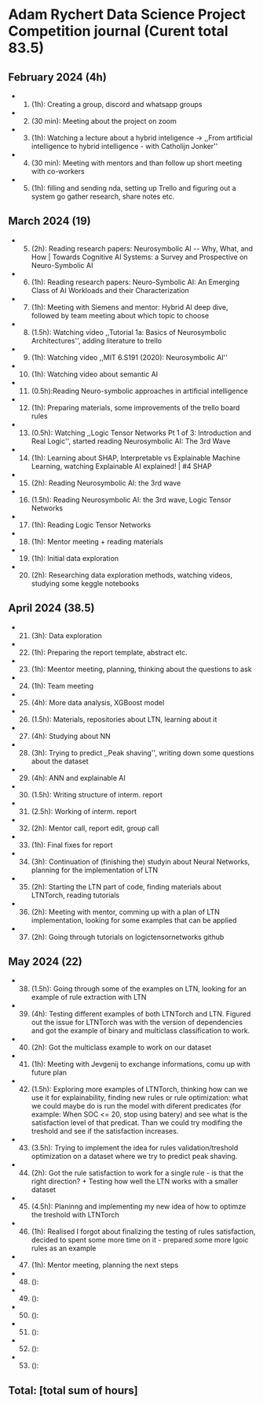 # Adam Rychert Data Science Project Competition journal (Curent total 83.5)

## February 2024 (4h)

* 1. (1h): Creating a group, discord and whatsapp groups
* 2. (30 min): Meeting about the project on zoom
* 3. (1h): Watching a lecture about a hybrid inteligence -> ,,From artificial intelligence to hybrid intelligence - with Catholijn Jonker'' 
* 4. (30 min): Meeting with mentors and than follow up short meeting with co-workers
* 5. (1h): filling and sending nda, setting up Trello and figuring out a system go gather research, share notes etc.  

## March 2024 (19)
* 5. (2h): Reading research papers: Neurosymbolic AI -- Why, What, and How | Towards Cognitive AI Systems: a Survey and Prospective on Neuro-Symbolic AI
* 6. (1h): Reading research papers: Neuro-Symbolic AI: An Emerging Class of AI Workloads and their Characterization
* 7. (1h): Meeting with Siemens and mentor: Hybrid AI deep dive, followed by team meeting about which topic to choose 
* 8. (1.5h): Watching video ,,Tutorial 1a: Basics of Neurosymbolic Architectures'', adding literature to trello 
* 9. (1h): Watching video ,,MIT 6.S191 (2020): Neurosymbolic AI''
* 10. (1h): Watching video about semantic AI
* 11. (0.5h):Reading Neuro-symbolic approaches in artificial intelligence
* 12. (1h): Preparing materials, some improvements of the trello board rules
* 13. (0.5h): Watching ,,Logic Tensor Networks Pt 1 of 3: Introduction and Real Logic'', started reading Neurosymbolic AI: The 3rd Wave
* 14. (1h): Learning about SHAP, Interpretable vs Explainable Machine Learning, watching Explainable AI explained! | #4 SHAP
* 15. (2h): Reading Neurosymbolic AI: the 3rd wave
* 16. (1.5h): Reading Neurosymbolic AI: the 3rd wave, Logic Tensor Networks
* 17. (1h): Reading Logic Tensor Networks
* 18. (1h): Mentor meeting + reading materials
* 19. (1h): Initial data exploration
* 20. (2h): Researching data exploration methods, watching videos, studying some keggle notebooks


## April 2024 (38.5)
* 21. (3h): Data exploration 
* 22. (1h): Preparing the report template, abstract etc.
* 23. (1h): Meentor meeting, planning, thinking about the questions to ask
* 24. (1h): Team meeting
* 25. (4h): More data analysis, XGBoost model
* 26. (1.5h): Materials, repositories about LTN, learning about it 
* 27. (4h): Studying about NN
* 28. (3h): Trying to predict ,,Peak shaving'', writing down some questions about the dataset
* 29. (4h): ANN and explainable AI
* 30. (1.5h): Writing structure of interm. report
* 31. (2.5h): Working of interm. report
* 32. (2h): Mentor call, report edit, group call
* 33. (1h): Final fixes for report
* 34. (3h): Continuation of (finishing the) studyin about Neural Networks, planning for the implementation of LTN
* 35. (2h): Starting the LTN part of code, finding materials about LTNTorch, reading tutorials
* 36. (2h): Meeting with mentor, comming up with a plan of LTN implementation, looking for some examples that can be applied
* 37. (2h): Going through tutorials on logictensornetworks github

## May 2024 (22)
* 38. (1.5h): Going through some of the examples on LTN, looking for an example of rule extraction with LTN
* 39. (4h): Testing different examples of both LTNTorch and LTN. Figured out the issue for LTNTorch was with the version of dependencies and got the example of binary and multiclass classification to work.
* 40. (2h): Got the multiclass example to work on our dataset 
* 41. (1h): Meeting with Jevgenij to exchange informations, comu up with future plan
* 42. (1.5h): Exploring more examples of LTNTorch, thinking how can we use it for explainability, finding new rules or rule optimization: what we could maybe do is run the model with diferent predicates (for example: When SOC <= 20, stop using batery) and see what is the satisfaction level of that predicat. Than we could try modifing the treshold and see if the satisfaction increases. 
* 43. (3.5h): Trying to implement the idea for rules validation/treshold optimization on a dataset where we try to predict peak shaving. 
* 44. (2h): Got the rule satisfaction to work for a single rule - is that the right direction? + Testing how well the LTN works with a smaller dataset
* 45. (4.5h): Planinng and implementing my new idea of how to optimze the treshold with LTNTorch
* 46. (1h): Realised I forgot about finalizing the testing of rules satisfaction, decided to spent some more time on it - prepared some more lgoic rules as an example
* 47. (1h): Mentor meeting, planning the next steps
* 48. (): 
* 49. (): 
* 50. (): 
* 51. (): 
* 52. (): 
* 53. (): 


## Total: [total sum of hours]
